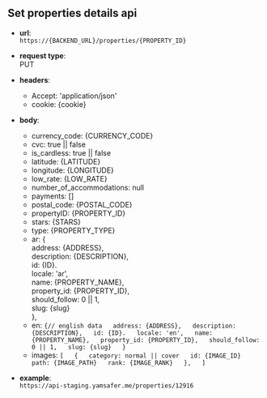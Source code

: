 ## Set properties details api

* **url**:  
`https://{BACKEND_URL}/properties/{PROPERTY_ID}`


* **request type**:  
PUT  

* **headers**:
    - Accept: 'application/json'
    - cookie: {cookie}  

* **body**:
    - currency_code: {CURRENCY_CODE}
    - cvc: true || false
    - is_cardless: true || false
    - latitude: {LATITUDE}
    - longitude: {LONGITUDE}
    - low_rate: {LOW_RATE}
    - number_of_accommodations: null
    - payments: []
    - postal_code: {POSTAL_CODE}
    - propertyID: {PROPERTY_ID}
    - stars: {STARS}
    - type: {PROPERTY_TYPE}
    - ar: {  
        address: {ADDRESS},  
        description: {DESCRIPTION},  
        id: {ID}.  
        locale: 'ar',  
        name: {PROPERTY_NAME},  
        property_id: {PROPERTY_ID},  
        should_follow: 0 || 1,  
        slug: {slug}  
    },  
    - en: ```{// english data  
        address: {ADDRESS},  
        description: {DESCRIPTION},  
        id: {ID}.  
        locale: 'en',  
        name: {PROPERTY_NAME},  
        property_id: {PROPERTY_ID},  
        should_follow: 0 || 1,  
        slug: {slug}  
    }  ```
    - images: ```[  
        {  
            category: normal || cover  
             id: {IMAGE_ID}  
            path: {IMAGE_PATH}  
             rank: {IMAGE_RANK}  
        },  
    ]  ```
* **example**:  
`https://api-staging.yamsafer.me/properties/12916`  

